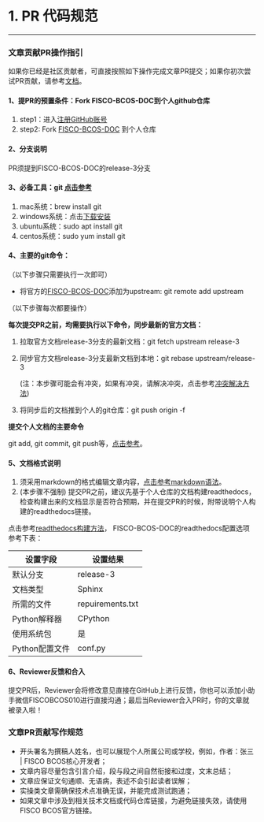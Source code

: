 # 1. PR 代码规范

-----
### 文章贡献PR操作指引

如果你已经是社区贡献者，可直接按照如下操作完成文章PR提交；如果你初次尝试PR贡献，请参考[文档](https://mp.weixin.qq.com/s/_w_auH8X4SQQWO3lhfNrbQ)。


#### 1、提PR的预置条件：Fork FISCO-BCOS-DOC到个人github仓库

1. step1：进入[注册GitHub账号](https://github.com/join)
2. step2: Fork [FISCO-BCOS-DOC](https://github.com/FISCO-BCOS/FISCO-BCOS-DOC) 到个人仓库

#### 2、分支说明

PR须提到FISCO-BCOS-DOC的release-3分支

#### 3、必备工具：git  [点击参考](https://gitee.com/help/articles/4106)

1. mac系统：brew install git
2. windows系统：点击[下载安装](https://git-scm.com/downloads)
3. ubuntu系统：sudo apt install git
4. centos系统：sudo yum install git

#### 4、主要的git命令：

（以下步骤只需要执行一次即可）

- 将官方的[FISCO-BCOS-DOC](https://github.com/FISCO-BCOS/FISCO-BCOS-DOC)添加为upstream: git remote add upstream



（以下步骤每次都要操作）

**每次提交PR之前，均需要执行以下命令，同步最新的官方文档：**

1. 拉取官方文档release-3分支的最新文档：git fetch upstream release-3

2. 同步官方文档release-3分支最新文档到本地：git rebase upstream/release-3

   (注：本步骤可能会有冲突，如果有冲突，请解决冲突，点击参考[冲突解决方法](https://gitee.com/help/articles/4194))

3. 将同步后的文档推到个人的git仓库：git push origin -f

**提交个人文档的主要命令**

git add, git commit, git push等，[点击参考](https://gitee.com/help/articles/4114)。

#### 5、文档格式说明

1. 须采用markdown的格式编辑文章内容，[点击参考markdown语法](https://www.runoob.com/markdown/md-tutorial.html)。
2. (本步骤不强制) 提交PR之前，建议先基于个人仓库的文档构建readthedocs，检查构建出来的文档显示是否符合预期，并在提交PR的时候，附带说明个人构建的readthedocs链接。

点击参考[readthedocs构建方法](https://www.jianshu.com/p/d1d59d0cd58c)， FISCO-BCOS-DOC的readthedocs配置选项参考下表：

| **设置字段**   | **设置结果**     |
| - | - |
| 默认分支       | release-3        |
| 文档类型       | Sphinx           |
| 所需的文件     | repuirements.txt |
| Python解释器   | CPython          |
| 使用系统包     | 是               |
| Python配置文件 | conf.py         |

#### 6、Reviewer反馈和合入

提交PR后，Reviewer会将修改意见直接在GitHub上进行反馈，你也可以添加小助手微信FISCOBCOS010进行直接沟通；最后当Reviewer合入PR时，你的文章就被录入啦！

### 文章PR贡献写作规范

- 开头署名为撰稿人姓名，也可以展现个人所属公司或学校，例如，作者：张三 | FISCO BCOS核心开发者；
- 文章内容尽量包含引言介绍，段与段之间自然衔接和过度，文末总结；
- 文章应保证文句通顺、无语病，表述不会引起读者误解；
- 实操类文章需确保技术点准确无误，并能完成测试跑通；
- 如果文章中涉及到相关技术文档或代码仓库链接，为避免链接失效，请使用FISCO BCOS官方链接。